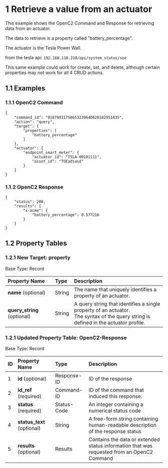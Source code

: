 # 1 Retrieve a value from an actuator
This example shows the OpenC2 Command and Response for retrieving data from an actuator.

The data to retrieve is a property called "battery_percentage".

The actuator is the Tesla Power Wall.

from the tesla api:  `192.168.110.210/api/system_status/soe`

This same example could work for create, set, and delete, although certain properties may not work for all 4 CRUD actions.

## 1.1 Examples
### 1.1.1 OpenC2 Command
```
{
    "command_id": "01076931758653239640628182951035",
    "action": "query",
    "target": {
        "properties": [
            "battery_percentage"
        ]
    },
    "actuator": {
        "endpoint_smart_meter": {
            "actuator_id": "TSLA-00101111",
            "asset_id": "TGEadsasd"
        }
    }
}
```

### 1.1.2 OpenC2 Response
```
{
    "status": 200,
    "results": {
        "x-acme": {
            "battery_percentage": 0.577216
        }
    }
}
```

## 1.2 Property Tables
### 1.2.1 New Target: property
Base Type: Record

| Property Name | Type | Description |
|:---|:---|:---|
| **name** (optional) | String | The name that uniquely identifies a property of an actuator. |
| **query_string** (optional) | String | A query string that identifies a single property of an actuator.<br>The syntax of the query string is defined in the actuator profile. |

### 1.2.1 Updated Property Table: OpenC2-Response
Base Type: Record

| ID | Property Name | Type | Description |
|:---|:---|:---|:---|
| 1 | **id** (optional) | Response-ID | ID of the response |
| 2 | **id_ref** (required) | Command-ID | ID of the command that induced this response. |
| 3 | **status** (required) | Status-Code | An integer containing a numerical status code |
| 4 | **status_text** (optional) | String | A free-form string containing human-readable description of the response status |
| 5 | **results** (optional) | Results | Contains the data or extended status information that was requested from an OpenC2 Command |

